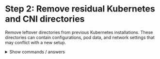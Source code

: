 # Step 2: Remove residual Kubernetes and CNI directories

Remove leftover directories from previous Kubernetes installations. These directories can contain configurations, pod data, and network settings that may conflict with a new setup.

<details>
<summary>Show commands / answers</summary>
<p>

```bash
# Contains configuration files for CNI.
sudo rm -rf /etc/cni/net.d

# Contains kubelet state, including pod data, volume mounts, and other node-specific information.
sudo rm -rf /var/lib/kubelet/

# Contains kubelet state, including pod data, volume mounts, and other node-specific information.
sudo rm -rf /var/lib/etcd/

# Contains CNI plugin binaries and runtime state for container networking.
sudo rm -rf /var/lib/cni

# Contains runtime files such as API server sockets, PID files, and temporary Kubernetes runtime data.
sudo rm -rf /var/run/kubernetes
```

</p>
</details>
